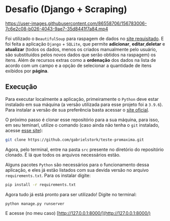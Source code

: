 # Desafio (Django + Scraping)


https://user-images.githubusercontent.com/86558706/156783006-7c6e2c08-b026-4043-9ae7-35d8441f7a84.mp4


Foi utilizado o `BeautifulSoup` para raspagem de dados no [site requisitado](https://economizaalagoas.sefaz.al.gov.br/exibicaoPrecoCombustivel.htm?codTipoCombustivel=1). E foi feita a aplicação `Django` + `SQLite`, que permite **adicionar**, **editar**,**deletar** e **atualizar** (todos os dados, menos os criados manualmente pelo usuário, são substituídos pelos novos dados que serão obtidos na raspagem) os itens. Além de recursos extras como a **ordenação** dos dados na lista de acordo com um campo e a opção de selecionar a quantidade de itens exibidos por **página**.

## Execução

Para executar localmente a aplicação, primeiramente o `Python` deve estar instalado em sua máquina (a versão utilizada para esse projeto foi a `3.9.6`). Para instalar a versão de sua preferência basta acessar o [site oficial](https://www.python.org/).

O próximo passo é clonar esse repositório para a sua máquina, para isso, em seu teminarl, utilize o comando (caso ainda não tenha o `git` instalado, acesse [esse site](https://git-scm.com/downloads)):

```sh
git clone https://github.com/gabrielstork/teste-promaxima.git
```

Agora, pelo terminal, entre na pasta `src` presente no diretório do repositório clonado. É lá que todos os arquivos necessários estão. 

Alguns pacotes `Python` são necessários para o funcionamento dessa aplicação, e eles já estão listados com sua devida versão no arquivo `requirements.txt`. Para os instalar digite:

```sh
pip install -r requirements.txt
```

Agora tudo já está pronto para ser utilizado! Digite no terminal:

```sh
python manage.py runserver
```

E acesse (no meu caso) [http://127.0.0.1:8000/](http://127.0.0.1:8000/)
